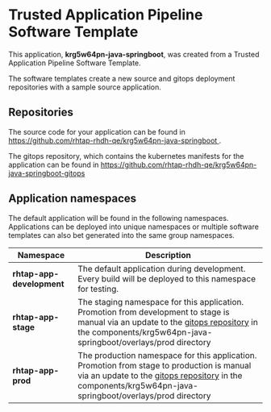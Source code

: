 # Trusted Application Pipeline Software Template

This application, **krg5w64pn-java-springboot**, was created from a Trusted Application Pipeline Software Template.

The software templates create a new source and gitops deployment repositories with a sample source application. 

## Repositories

The source code for your application can be found in [https://github.com/rhtap-rhdh-qe/krg5w64pn-java-springboot ](https://github.com/rhtap-rhdh-qe/krg5w64pn-java-springboot ).
 
The gitops repository, which contains the kubernetes manifests for the application can be found in 
[https://github.com/rhtap-rhdh-qe/krg5w64pn-java-springboot-gitops ](https://github.com/rhtap-rhdh-qe/krg5w64pn-java-springboot-gitops ) 

## Application namespaces 

The default application will be found in the following namespaces. Applications can be deployed into unique namespaces or multiple software templates can also bet generated into the same group namespaces.  

|  Namespace   |  Description   |  
| -------- | -------- |   
| **rhtap-app-development** | The default application during development. Every build will be deployed to this namespace for testing. | 
| **rhtap-app-stage** | The staging namespace for this application. Promotion from development to stage is manual via an update to the [gitops repository](https://github.com/rhtap-rhdh-qe/krg5w64pn-java-springboot-gitops ) in the components/krg5w64pn-java-springboot/overlays/prod directory |  
| **rhtap-app-prod** | The production namespace for this application. Promotion from stage to production is manual via an update to the [gitops repository](https://github.com/rhtap-rhdh-qe/krg5w64pn-java-springboot-gitops ) in the components/krg5w64pn-java-springboot/overlays/prod directory | 